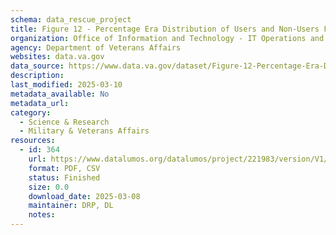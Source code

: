 ```yaml
---
schema: data_rescue_project 
title: Figure 12 - Percentage Era Distribution of Users and Non-Users FY2018 - Males
organization: Office of Information and Technology - IT Operations and Services (ITOPS)
agency: Department of Veterans Affairs
websites: data.va.gov
data_source: https://www.data.va.gov/dataset/Figure-12-Percentage-Era-Distribution-of-Users-and/tpjs-yq59
description: 
last_modified: 2025-03-10
metadata_available: No
metadata_url: 
category:
  - Science & Research 
  - Military & Veterans Affairs 
resources:
  - id: 364
    url: https://www.datalumos.org/datalumos/project/221983/version/V1/view
    format: PDF, CSV
    status: Finished
    size: 0.0
    download_date: 2025-03-08
    maintainer: DRP, DL
    notes: 
---
```

